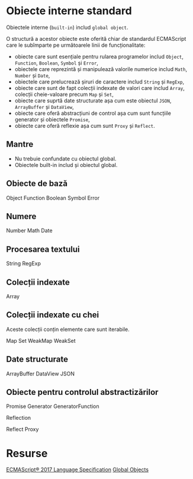 # Obiecte interne standard

Obiectele interne (`built-in`) includ `global object`.

O structură a acestor obiecte este oferită chiar de standardul ECMAScript care le subîmparte pe următoarele linii de funcționalitate:

- obiecte care sunt esențiale pentru rularea programelor includ `Object`, `Function`, `Boolean`, `Symbol` și `Error`,
- obiectele care reprezintă și manipulează valorile numerice includ `Math`, `Number` și `Date`,
- obiectele care prelucrează șiruri de caractere includ `String` și `RegExp`,
- obiecte care sunt de fapt colecții indexate de valori care includ `Array`, colecții cheie-valoare precum `Map` și `Set`,
- obiecte care suprtă date structurate așa cum este obiectul `JSON`, `ArrayBuffer` și `DataView`,
- obiecte care oferă abstracțiuni de control așa cum sunt funcțiile generator și obiectele `Promise`,
- obiecte care oferă reflexie așa cum sunt `Proxy` și `Reflect`.

## Mantre

- Nu trebuie confundate cu obiectul global.
- Obiectele built-in includ și obiectul global.

## Obiecte de bază

Object
Function
Boolean
Symbol
Error

## Numere

Number
Math
Date

## Procesarea textului

String
RegExp

## Colecții indexate

Array

## Colecții indexate cu chei
Aceste colecții conțin elemente care sunt iterabile.

Map
Set
WeakMap
WeakSet

## Date structurate

ArrayBuffer
DataView
JSON

## Obiecte pentru controlul abstractizărilor

Promise
Generator
GeneratorFunction

Reflection

Reflect
Proxy

# Resurse

[ECMAScript® 2017 Language Specification](https://tc39.github.io/ecma262/)
[Global Objects](https://developer.mozilla.org/en-US/docs/Web/JavaScript/Reference/Global_Objects)
